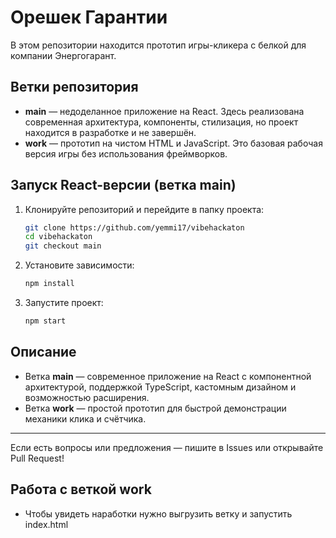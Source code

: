 # Орешек Гарантии 

В этом репозитории находится прототип игры-кликера с белкой для компании Энергогарант.

## Ветки репозитория

- **main** — недоделанное приложение на React. Здесь реализована современная архитектура, компоненты, стилизация, но проект находится в разработке и не завершён.
- **work** — прототип на чистом HTML и JavaScript. Это базовая рабочая версия игры без использования фреймворков.

## Запуск React-версии (ветка main)

1. Клонируйте репозиторий и перейдите в папку проекта:
   ```bash
   git clone https://github.com/yemmi17/vibehackaton
   cd vibehackaton
   git checkout main
   ```
2. Установите зависимости:
   ```bash
   npm install
   ```
3. Запустите проект:
   ```bash
   npm start
   ```

## Описание

- Ветка **main** — современное приложение на React с компонентной архитектурой, поддержкой TypeScript, кастомным дизайном и возможностью расширения.
- Ветка **work** — простой прототип для быстрой демонстрации механики клика и счётчика.

---

Если есть вопросы или предложения — пишите в Issues или открывайте Pull Request!


## Работа с веткой work
- Чтобы увидеть наработки нужно выгрузить ветку и запустить index.html
  
